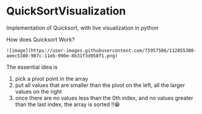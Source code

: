 # QuickSortVisualization
Implementation of Quicksort, with live visualization in python

How does Quicksort Work?

    ![image](https://user-images.githubusercontent.com/75957506/112855308-aeec5380-907c-11eb-990e-8b31f3d958f1.png)

The essential idea is 
1. pick a pivot point in the array
2. put all values that are smaller than the pivot on the left, all the larger values on the right
3. once there are no values less than the 0th index, and no values greater than the last index, the array is sorted !!😁

